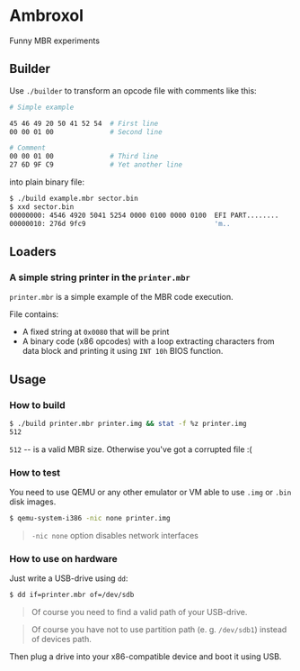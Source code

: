 # Ambroxol

Funny MBR experiments


## Builder

Use `./builder` to transform an opcode file with comments like this:

```sh
# Simple example

45 46 49 20 50 41 52 54  # First line
00 00 01 00              # Second line

# Comment
00 00 01 00              # Third line
27 6D 9F C9              # Yet another line
```

into plain binary file:

```sh
$ ./build example.mbr sector.bin
$ xxd sector.bin                
00000000: 4546 4920 5041 5254 0000 0100 0000 0100  EFI PART........
00000010: 276d 9fc9                                'm..
```


## Loaders

### A simple string printer in the `printer.mbr`

`printer.mbr` is a simple example of the MBR code execution.

File contains:

- A fixed string at `0x0080` that will be print
- A binary code (x86 opcodes) with a loop extracting characters
  from data block and printing it using `INT 10h` BIOS function.
  

## Usage
### How to build

```sh
$ ./build printer.mbr printer.img && stat -f %z printer.img
512
```

`512` -- is a valid MBR size. Otherwise you've got a corrupted file :(


### How to test

You need to use QEMU or any other emulator or VM able to use 
`.img` or `.bin` disk images.

```sh
$ qemu-system-i386 -nic none printer.img
```

> `-nic none` option disables network interfaces


### How to use on hardware

Just write a USB-drive using `dd`:

```sh
$ dd if=printer.mbr of=/dev/sdb
```

> Of course you need to find a valid path of your USB-drive.

> Of course you have not to use partition path (e. g. `/dev/sdb1`) instead of devices path.

Then plug a drive into your x86-compatible device and boot it using USB.

